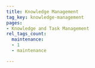 ```yaml
---
title: Knowledge Management
tag_key: knowledge-management
pages:
- Knowledge and Task Management
rel_tags_count:
  maintenance:
  - 1
  - maintenance

---
```

